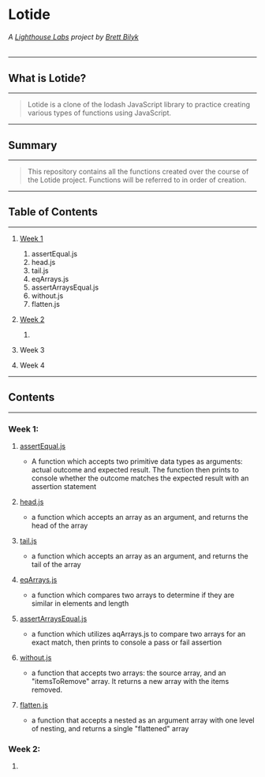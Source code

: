 
# Lotide

###### A [Lighthouse Labs](https://www.lighthouselabs.ca/) project by [Brett Bilyk](https://github.com/bilykb)

---
## **What is Lotide?**
---

>Lotide is  a clone of the lodash JavaScript library to practice creating various types of functions using JavaScript.

---
## **Summary**
---

>This repository contains all the functions created over the course of the Lotide project.  Functions will be referred to in order of creation.

---
## **Table of Contents**
---

1. [Week 1](#week1)

    1. assertEqual.js
    2. head.js
    3. tail.js
    4. eqArrays.js
    5. assertArraysEqual.js
    6. without.js
    7. flatten.js

2. [Week 2](#week2)

    1. 
3. Week 3
4. Week 4
---
## Contents
---

### <a name="week1">Week 1:</a>
 1. [assertEqual.js](/vagrant/w1/lotide/assertEqual.js)
    * A function which accepts two primitive data types as arguments: actual outcome and expected result. The function then prints to console whether the outcome matches the expected result with an assertion statement

  2. [head.js](/vagrant/w1/lotide/head.js)
      * a function which accepts an array as an argument, and returns the head of the array
  
  3. [tail.js](/vagrant/w1/lotide/tail.js)
      * a function which accepts an array as an argument, and returns the tail of the array

  4. [eqArrays.js](/vagrant/w1/lotide/eqArrays.js)
      * a function which compares two arrays to determine if they are similar in elements and length
  
  5. [assertArraysEqual.js](/vagrant/w1/lotide/eqArrays.js)
      * a function which utilizes aqArrays.js to compare two arrays for an exact match, then prints to console a pass or fail assertion
  
  6. [without.js](/vagrant/w1/lotide/without.js)
      * a function that accepts two arrays: the source array, and an "itemsToRemove" array.  It returns a new array with the items removed.

  7. [flatten.js](/vagrant/w1/lotide/flatten.js)
      * a function that accepts a nested as an argument array with one level of nesting, and returns a single "flattened" array

### <a name="week2">Week 2:</a>

  1. 

